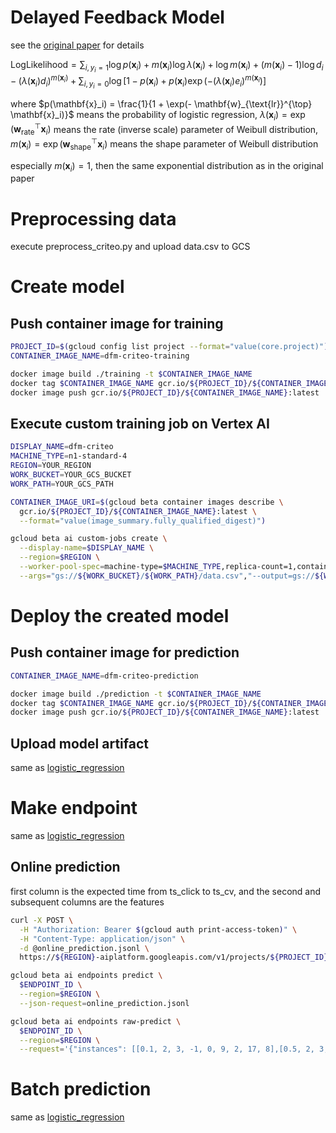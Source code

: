 # Delayed Feedback Model
see the [original paper](https://www.researchgate.net/publication/266660247_Modeling_delayed_feedback_in_display_advertising) for details

$\text{LogLikelihood} = \sum_{i,y_i=1} \log p(\mathbf{x}_i) + m(\mathbf{x}_i) \log \lambda(\mathbf{x}_i) + \log m(\mathbf{x}_i) + (m(\mathbf{x}_i)-1) \log d_i - (\lambda(\mathbf{x}_i)d_i)^{m(\mathbf{x}_i)} + \sum_{i,y_i=0} \log\left[1 - p(\mathbf{x}_i) + p(\mathbf{x}_i) \exp(-(\lambda(\mathbf{x}_i) e_i)^{m(\mathbf{x}_i})\right]$

where
$p(\mathbf{x}_i) = \frac{1}{1 + \exp(- \mathbf{w}_{\text{lr}}^{\top} \mathbf{x}_i)}$ means the probability of logistic regression,
$\lambda(\mathbf{x}_i) = \exp(\mathbf{w}_{\text{rate}}^{\top} \mathbf{x}_i)$ means the rate (inverse scale) parameter of Weibull distribution,
$m(\mathbf{x}_i) = \exp(\mathbf{w}_{\text{shape}}^{\top} \mathbf{x}_i)$ means the shape parameter of Weibull distribution

especially $m(\mathbf{x}_i) = 1$, then the same exponential distribution as in the original paper

# Preprocessing data
execute preprocess_criteo.py and upload data.csv to GCS

# Create model
## Push container image for training
```bash
PROJECT_ID=$(gcloud config list project --format="value(core.project)")
CONTAINER_IMAGE_NAME=dfm-criteo-training

docker image build ./training -t $CONTAINER_IMAGE_NAME
docker tag $CONTAINER_IMAGE_NAME gcr.io/${PROJECT_ID}/${CONTAINER_IMAGE_NAME}:latest
docker image push gcr.io/${PROJECT_ID}/${CONTAINER_IMAGE_NAME}:latest
```

## Execute custom training job on Vertex AI
```bash
DISPLAY_NAME=dfm-criteo
MACHINE_TYPE=n1-standard-4
REGION=YOUR_REGION
WORK_BUCKET=YOUR_GCS_BUCKET
WORK_PATH=YOUR_GCS_PATH

CONTAINER_IMAGE_URI=$(gcloud beta container images describe \
  gcr.io/${PROJECT_ID}/${CONTAINER_IMAGE_NAME}:latest \
  --format="value(image_summary.fully_qualified_digest)")

gcloud beta ai custom-jobs create \
  --display-name=$DISPLAY_NAME \
  --region=$REGION \
  --worker-pool-spec=machine-type=$MACHINE_TYPE,replica-count=1,container-image-uri=$CONTAINER_IMAGE_URI \
  --args="gs://${WORK_BUCKET}/${WORK_PATH}/data.csv","--output=gs://${WORK_BUCKET}/${WORK_PATH}/"
```

# Deploy the created model
## Push container image for prediction
```bash
CONTAINER_IMAGE_NAME=dfm-criteo-prediction

docker image build ./prediction -t $CONTAINER_IMAGE_NAME
docker tag $CONTAINER_IMAGE_NAME gcr.io/${PROJECT_ID}/${CONTAINER_IMAGE_NAME}:latest
docker image push gcr.io/${PROJECT_ID}/${CONTAINER_IMAGE_NAME}:latest
```

## Upload model artifact
same as [logistic_regression](https://github.com/imaiyu625/vertexai-custom-models/blob/main/logistic_regression/README.md#upload-model-artifact)

# Make endpoint
same as [logistic_regression](https://github.com/imaiyu625/vertexai-custom-models/blob/main/logistic_regression/README.md#make-endpoint)

## Online prediction
first column is the expected time from ts_click to ts_cv, and the second and subsequent columns are the features

```bash
curl -X POST \
  -H "Authorization: Bearer $(gcloud auth print-access-token)" \
  -H "Content-Type: application/json" \
  -d @online_prediction.jsonl \
  https://${REGION}-aiplatform.googleapis.com/v1/projects/${PROJECT_ID}/locations/${REGION}/endpoints/${ENDPOINT_ID}:predict

gcloud beta ai endpoints predict \
  $ENDPOINT_ID \
  --region=$REGION \
  --json-request=online_prediction.jsonl

gcloud beta ai endpoints raw-predict \
  $ENDPOINT_ID \
  --region=$REGION \
  --request='{"instances": [[0.1, 2, 3, -1, 0, 9, 2, 17, 8],[0.5, 2, 3, -1, 0, 9, 2, 17, 8]]}'
```

# Batch prediction
same as [logistic_regression](https://github.com/imaiyu625/vertexai-custom-models/blob/main/logistic_regression/README.md#batch-prediction)

